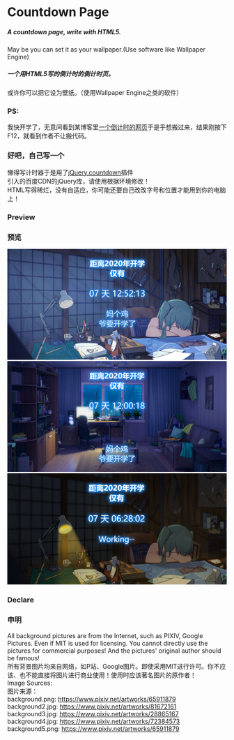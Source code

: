 # Countdown Page
##### A countdown page, write with HTML5. 
May be you can set it as your wallpaper.(Use software like Wallpaper Engine)
##### 一个用HTML5写的倒计时的倒计时页。
或许你可以把它设为壁纸。（使用Wallpaper Engine之类的软件）

### PS:
我快开学了，无意间看到某博客里[一个倒计时的网页](https://www.mirai.club/gk_index.html "一个倒计时的网页")于是乎想搬过来，结果刚按下F12，就看到作者不让搬代码。

### 好吧，自己写一个
懒得写计时器于是用了[jQuery.countdown](https://github.com/hilios/jQuery.countdown "jQuery.countdown")插件<br>
引入的百度CDN的jQuery库，请使用根据环境修改！<br>
HTML写得稀烂，没有自适应，你可能还要自己改改字号和位置才能用到你的电脑上！

### Preview
### 预览
![Preview](/images/preview.png "Preview")
![Preview](/images/preview2.png "Preview2")
![Preview](/images/preview3.png "Preview3")

### Declare
### 申明
All background pictures are from the Internet, such as PIXIV, Google Pictures. Even if MIT is used for licensing. You cannot directly use the pictures for commercial purposes! And the pictures' original author should be famous!<br>
所有背景图片均来自网络，如P站、Google图片。即使采用MIT进行许可。你不应该、也不能直接将图片进行商业使用！使用时应该著名图片的原作者！<br>
Image Sources:<br>
图片来源：<br>
background.png: https://www.pixiv.net/artworks/65911879<br>
background2.jpg: https://www.pixiv.net/artworks/81672161<br>
background3.jpg: https://www.pixiv.net/artworks/28865167<br>
background4.jpg: https://www.pixiv.net/artworks/72384573<br>
background5.png: https://www.pixiv.net/artworks/65911879
